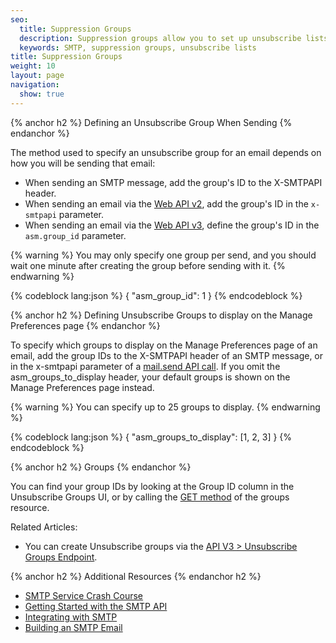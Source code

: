 ```yaml
---
seo:
  title: Suppression Groups
  description: Suppression groups allow you to set up unsubscribe lists and options
  keywords: SMTP, suppression groups, unsubscribe lists
title: Suppression Groups
weight: 10
layout: page
navigation:
  show: true
---
```


{% anchor h2 %}
Defining an Unsubscribe Group When Sending
{% endanchor %}

The method used to specify an unsubscribe group for an email depends on how you will be sending that email:

* When sending an SMTP message, add the group's ID to the X-SMTPAPI header.
* When sending an email via the [Web API v2]({{root_url}}/API_Reference/Web_API/mail.html), add the group's ID in the `x-smtpapi` parameter.
* When sending an email via the [Web API v3]({{root_url}}/API_Reference/Web_API_v3/Mail/index.html), define the group's ID in the `asm.group_id` parameter.

{% warning %}
You may only specify one group per send, and you should wait one minute after creating the group before sending with it.
{% endwarning %}

{% codeblock lang:json %}
{
  "asm_group_id": 1
}
{% endcodeblock %}

{% anchor h2 %}
Defining Unsubscribe Groups to display on the Manage Preferences page
{% endanchor %}

To specify which groups to display on the Manage Preferences page of an email, add the group IDs to the X-SMTPAPI header of an SMTP message, or in the x-smtpapi parameter of a [mail.send API
call]({{root_url}}/API_Reference/Web_API/mail.html).
If you omit the asm_groups_to_display header, your default groups is shown on the Manage Preferences page instead.

{% warning %}
You can specify up to 25 groups to display.
{% endwarning %}

{% codeblock lang:json %}
{
  "asm_groups_to_display": [1, 2, 3]
}
{% endcodeblock %}

{% anchor h2 %}
Groups
{% endanchor %}

You can find your group IDs by looking at the Group ID column in the Unsubscribe Groups UI, or by calling the [GET method]({{root_url}}/API_Reference/Web_API_v3/Suppression_Management/groups.html#-GET) of the groups resource.

Related Articles:

* You can create Unsubscribe groups via the [API V3 > Unsubscribe Groups Endpoint]({{root_url}}/API_Reference/Web_API_v3/Unsubscribe_Manager/groups.html#-POST).

{% anchor h2 %}
Additional Resources
{% endanchor h2 %}

- [SMTP Service Crash Course](https://sendgrid.com/blog/smtp-service-crash-course/)
- [Getting Started with the SMTP API]({{root_url}}/API_Reference/SMTP_API/getting_started.html)
- [Integrating with SMTP]({{root_url}}/API_Reference/SMTP_API/integrating_with_the_smtp_api.html)
- [Building an SMTP Email]({{root_url}}/API_Reference/SMTP_API/building_an_smtp_email.html)